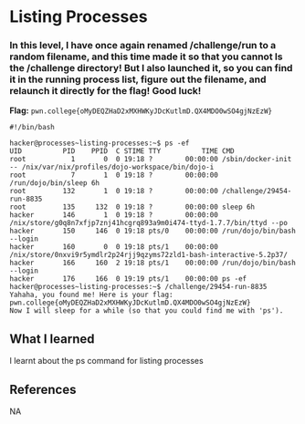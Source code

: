 # Listing Processes

### In this level, I have once again renamed /challenge/run to a random filename, and this time made it so that you cannot ls the /challenge directory! But I also launched it, so you can find it in the running process list, figure out the filename, and relaunch it directly for the flag! Good luck!

**Flag:** `pwn.college{oMyDEQZHaD2xMXHWKyJDcKutlmD.QX4MDO0wSO4gjNzEzW}`

```
#!/bin/bash

hacker@processes~listing-processes:~$ ps -ef
UID          PID    PPID  C STIME TTY          TIME CMD
root           1       0  0 19:18 ?        00:00:00 /sbin/docker-init -- /nix/var/nix/profiles/dojo-workspace/bin/dojo-i
root           7       1  0 19:18 ?        00:00:00 /run/dojo/bin/sleep 6h
root         132       1  0 19:18 ?        00:00:00 /challenge/29454-run-8835
root         135     132  0 19:18 ?        00:00:00 sleep 6h
hacker       146       1  0 19:18 ?        00:00:00 /nix/store/g0q8n7xfjp7znj41hcgrq893a9m0i474-ttyd-1.7.7/bin/ttyd --po
hacker       150     146  0 19:18 pts/0    00:00:00 /run/dojo/bin/bash --login
hacker       160       0  0 19:18 pts/1    00:00:00 /nix/store/0nxvi9r5ymdlr2p24rjj9qzyms72zld1-bash-interactive-5.2p37/
hacker       166     160  2 19:18 pts/1    00:00:00 /run/dojo/bin/bash --login
hacker       176     166  0 19:19 pts/1    00:00:00 ps -ef
hacker@processes~listing-processes:~$ /challenge/29454-run-8835
Yahaha, you found me! Here is your flag:
pwn.college{oMyDEQZHaD2xMXHWKyJDcKutlmD.QX4MDO0wSO4gjNzEzW}
Now I will sleep for a while (so that you could find me with 'ps').
```

## What I learned

I learnt about the ps command for listing processes

## References

NA
